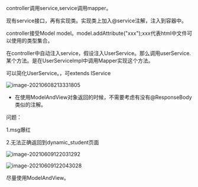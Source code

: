 controller调用service,service调用mapper。

现有service接口，再有实现类。实现类上加入@service注解，注入到容器中。

controller接受Model model。model.addAttribute("xxx");xxx代表html中文件可以使用的类型集合。

在controller中自动注入service，假设注入UserService。那么调用userService.某个方法。是在UserServiceImpl中调用Mapper实现这个方法。



可以简化UserService。，可extends   IService

![image-20210608213331805](C:\Users\cjy\AppData\Roaming\Typora\typora-user-images\image-20210608213331805.png)



- 在使用ModelAndView对象返回的时候，不需要考虑有没有@ResponseBody类似的注解。



问题：

1.msg爆红

2.无法正确返回到dynamic_student页面

![image-20210609122031292](C:\Users\cjy\AppData\Roaming\Typora\typora-user-images\image-20210609122031292.png)

![image-20210609122043028](C:\Users\cjy\AppData\Roaming\Typora\typora-user-images\image-20210609122043028.png)

尽量使用ModelAndView。